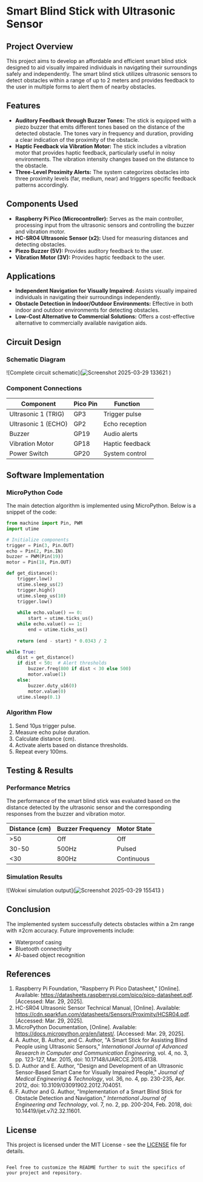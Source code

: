 

# Smart Blind Stick with Ultrasonic Sensor

## Project Overview

This project aims to develop an affordable and efficient smart blind stick designed to aid visually impaired individuals in navigating their surroundings safely and independently. The smart blind stick utilizes ultrasonic sensors to detect obstacles within a range of up to 2 meters and provides feedback to the user in multiple forms to alert them of nearby obstacles.

## Features

- **Auditory Feedback through Buzzer Tones:** The stick is equipped with a piezo buzzer that emits different tones based on the distance of the detected obstacle. The tones vary in frequency and duration, providing a clear indication of the proximity of the obstacle.
- **Haptic Feedback via Vibration Motor:** The stick includes a vibration motor that provides haptic feedback, particularly useful in noisy environments. The vibration intensity changes based on the distance to the obstacle.
- **Three-Level Proximity Alerts:** The system categorizes obstacles into three proximity levels (far, medium, near) and triggers specific feedback patterns accordingly.

## Components Used

- **Raspberry Pi Pico (Microcontroller):** Serves as the main controller, processing input from the ultrasonic sensors and controlling the buzzer and vibration motor.
- **HC-SR04 Ultrasonic Sensor (x2):** Used for measuring distances and detecting obstacles.
- **Piezo Buzzer (5V):** Provides auditory feedback to the user.
- **Vibration Motor (3V):** Provides haptic feedback to the user.


## Applications

- **Independent Navigation for Visually Impaired:** Assists visually impaired individuals in navigating their surroundings independently.
- **Obstacle Detection in Indoor/Outdoor Environments:** Effective in both indoor and outdoor environments for detecting obstacles.
- **Low-Cost Alternative to Commercial Solutions:** Offers a cost-effective alternative to commercially available navigation aids.

## Circuit Design

### Schematic Diagram

![Complete circuit schematic](![Screenshot 2025-03-29 133621](https://github.com/user-attachments/assets/5afb2840-12b6-40f8-a708-c21f126a45c4)
)

### Component Connections

| Component            | Pico Pin | Function         |
|----------------------|----------|------------------|
| Ultrasonic 1 (TRIG)  | GP3      | Trigger pulse    |
| Ultrasonic 1 (ECHO)  | GP2      | Echo reception   |
| Buzzer               | GP19     | Audio alerts     |
| Vibration Motor      | GP18     | Haptic feedback  |
| Power Switch         | GP20     | System control   |

## Software Implementation

### MicroPython Code

The main detection algorithm is implemented using MicroPython. Below is a snippet of the code:

```python
from machine import Pin, PWM
import utime

# Initialize components
trigger = Pin(3, Pin.OUT)
echo = Pin(2, Pin.IN)
buzzer = PWM(Pin(19))
motor = Pin(18, Pin.OUT)

def get_distance():
    trigger.low()
    utime.sleep_us(2)
    trigger.high()
    utime.sleep_us(10)
    trigger.low()
    
    while echo.value() == 0:
        start = utime.ticks_us()
    while echo.value() == 1:
        end = utime.ticks_us()
        
    return (end - start) * 0.0343 / 2

while True:
    dist = get_distance()
    if dist < 50:  # Alert thresholds
        buzzer.freq(800 if dist < 30 else 500)
        motor.value(1)
    else:
        buzzer.duty_u16(0)
        motor.value(0)
    utime.sleep(0.1)
```

### Algorithm Flow

1. Send 10µs trigger pulse.
2. Measure echo pulse duration.
3. Calculate distance (cm).
4. Activate alerts based on distance thresholds.
5. Repeat every 100ms.

## Testing & Results

### Performance Metrics

The performance of the smart blind stick was evaluated based on the distance detected by the ultrasonic sensor and the corresponding responses from the buzzer and vibration motor.

| Distance (cm) | Buzzer Frequency | Motor State |
|---------------|------------------|-------------|
| >50           | Off              | Off         |
| 30-50         | 500Hz            | Pulsed      |
| <30           | 800Hz            | Continuous  |

### Simulation Results

![Wokwi simulation output](![Screenshot 2025-03-29 155413](https://github.com/user-attachments/assets/7e2091f2-2168-43bb-aab7-bf81c3b0a1e9)
)

## Conclusion

The implemented system successfully detects obstacles within a 2m range with ±2cm accuracy. Future improvements include:

- Waterproof casing
- Bluetooth connectivity
- AI-based object recognition

## References

1. Raspberry Pi Foundation, "Raspberry Pi Pico Datasheet," [Online]. Available: https://datasheets.raspberrypi.com/pico/pico-datasheet.pdf. [Accessed: Mar. 29, 2025].
2. HC-SR04 Ultrasonic Sensor Technical Manual, [Online]. Available: https://cdn.sparkfun.com/datasheets/Sensors/Proximity/HCSR04.pdf. [Accessed: Mar. 29, 2025].
3. MicroPython Documentation, [Online]. Available: https://docs.micropython.org/en/latest/. [Accessed: Mar. 29, 2025].
4. A. Author, B. Author, and C. Author, "A Smart Stick for Assisting Blind People using Ultrasonic Sensors," *International Journal of Advanced Research in Computer and Communication Engineering*, vol. 4, no. 3, pp. 123-127, Mar. 2015, doi: 10.17148/IJARCCE.2015.4138.
5. D. Author and E. Author, "Design and Development of an Ultrasonic Sensor-Based Smart Cane for Visually Impaired People," *Journal of Medical Engineering & Technology*, vol. 36, no. 4, pp. 230-235, Apr. 2012, doi: 10.3109/03091902.2012.704051.
6. F. Author and G. Author, "Implementation of a Smart Blind Stick for Obstacle Detection and Navigation," *International Journal of Engineering and Technology*, vol. 7, no. 2, pp. 200-204, Feb. 2018, doi: 10.14419/ijet.v7i2.32.11601.

## License

This project is licensed under the MIT License - see the [LICENSE](LICENSE) file for details.
```

Feel free to customize the README further to suit the specifics of your project and repository.
